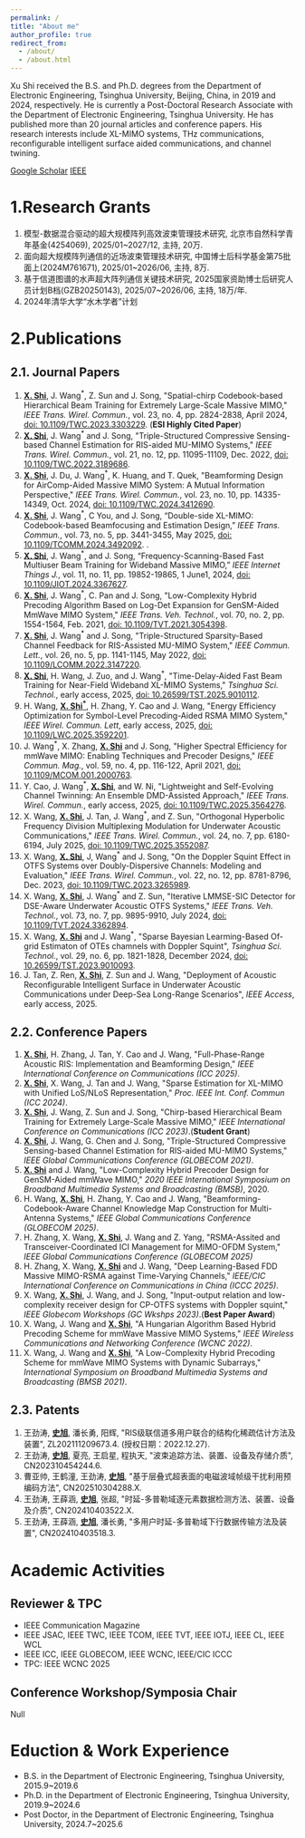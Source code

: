 ```yaml
---
permalink: /
title: "About me"
author_profile: true
redirect_from: 
  - /about/
  - /about.html
---
```


Xu Shi received the B.S. and Ph.D. degrees from the Department of Electronic Engineering, Tsinghua University, Beijing, China, in 2019 and 2024, respectively. He is currently a Post-Doctoral Research Associate with the Department of Electronic Engineering, Tsinghua University. He has published more than 20 journal articles and conference papers. His research interests include XL-MIMO systems, THz communications, reconfigurable intelligent surface aided communications, and channel twining.

[Google Scholar](https://scholar.google.com/citations?user=sE3xP34AAAAJ&hl=en) [IEEE](https://ieeexplore.ieee.org/author/37088803908)

# 1.Research Grants

1. 模型-数据混合驱动的超大规模阵列高效波束管理技术研究, 北京市自然科学青年基金(4254069), 2025/01~2027/12, 主持, 20万.
2. 面向超大规模阵列通信的近场波束管理技术研究, 中国博士后科学基金第75批面上(2024M761671), 2025/01~2026/06, 主持, 8万.
3. 基于信道图谱的水声超大阵列通信关键技术研究, 2025国家资助博士后研究人员计划B档(GZB20250143), 2025/07~2026/06, 主持, 18万/年.
4. 2024年清华大学“水木学者”计划
   
# 2.Publications

## 2.1. Journal Papers

1. <ins>**X. Shi**</ins>, J. Wang<sup>*</sup>, Z. Sun and J. Song, "Spatial-chirp Codebook-based Hierarchical Beam Training for Extremely Large-Scale Massive MIMO,"  _IEEE Trans. Wirel. Commun._, vol. 23, no. 4, pp. 2824-2838, April 2024, [doi: 10.1109/TWC.2023.3303229](https://ieeexplore.ieee.org/document/10217152). (**ESI Highly Cited Paper**) 
2. <ins>**X. Shi**</ins>, J. Wang<sup>*</sup> and J. Song, "Triple-Structured Compressive Sensing-based Channel Estimation for RIS-aided MU-MIMO Systems," _IEEE Trans. Wirel. Commun._, vol. 21, no. 12, pp. 11095-11109, Dec. 2022, [doi: 10.1109/TWC.2022.3189686](https://ieeexplore.ieee.org/document/9832554).
3. <ins>**X. Shi**</ins>, J. Du, J. Wang<sup>*</sup>, K. Huang, and T. Quek, "Beamforming Design for AirComp-Aided Massive MIMO System: A Mutual Information Perspective," _IEEE Trans. Wirel. Commun._, vol. 23, no. 10, pp. 14335-14349, Oct. 2024, [doi: 10.1109/TWC.2024.3412690](https://ieeexplore.ieee.org/document/10562210).
4. <ins>**X. Shi**</ins>, J. Wang<sup>*</sup>, C You, and J. Song, “Double-side XL-MIMO: Codebook-based Beamfocusing and Estimation Design,” _IEEE Trans. Commun._, vol. 73, no. 5, pp. 3441-3455, May 2025, [doi: 10.1109/TCOMM.2024.3492092](https://ieeexplore.ieee.org/document/10744553). .
5. <ins>**X. Shi**</ins>, J. Wang<sup>*</sup>, and J. Song, “Frequency-Scanning-Based Fast Multiuser Beam Training for Wideband Massive MIMO,”  _IEEE Internet Things J._, vol. 11, no. 11, pp. 19852-19865, 1 June1, 2024, [doi: 10.1109/JIOT.2024.3367627](https://ieeexplore.ieee.org/document/10440417).
6. <ins>**X. Shi**</ins>, J. Wang<sup>*</sup>, C. Pan and J. Song, "Low-Complexity Hybrid Precoding Algorithm Based on Log-Det Expansion for GenSM-Aided MmWave MIMO System," _IEEE Trans. Veh. Technol._, vol. 70, no. 2, pp. 1554-1564, Feb. 2021, [doi: 10.1109/TVT.2021.3054398](https://ieeexplore.ieee.org/document/9336239).
7. <ins>**X. Shi**</ins>, J. Wang<sup>*</sup> and J. Song, "Triple-Structured Sparsity-Based Channel Feedback for RIS-Assisted MU-MIMO System," _IEEE Commun. Lett._, vol. 26, no. 5, pp. 1141-1145, May 2022, [doi: 10.1109/LCOMM.2022.3147220](https://ieeexplore.ieee.org/abstract/document/9695409).
8. <ins>**X. Shi**</ins>, H. Wang, J. Zuo, and J. Wang<sup>*</sup>, "Time-Delay-Aided Fast Beam Training for Near-Field Wideband XL-MIMO Systems," _Tsinghua Sci. Technol._, early access, 2025, [doi: 10.26599/TST.2025.9010112](https://doi.org/10.26599/TST.2025.9010112).
9. H. Wang, <ins>**X. Shi<sup>*</sup>**</ins>, H. Zhang, Y. Cao and J. Wang, "Energy Efficiency Optimization for Symbol-Level Precoding-Aided RSMA MIMO System," _IEEE Wirel. Commun. Lett_, early access, 2025, [doi: 10.1109/LWC.2025.3592201](https://ieeexplore.ieee.org/abstract/document/11096071).
10. J. Wang<sup>*</sup>, X. Zhang, <ins>**X. Shi**</ins> and J. Song, "Higher Spectral Efficiency for mmWave MIMO: Enabling Techniques and Precoder Designs," _IEEE Commun. Mag._, vol. 59, no. 4, pp. 116-122, April 2021, [doi: 10.1109/MCOM.001.2000763](https://ieeexplore.ieee.org/document/9433528).
11. Y. Cao, J. Wang<sup>*</sup>, <ins>**X. Shi**</ins>, and W. Ni, "Lightweight and Self-Evolving Channel Twinning: An Ensemble DMD-Assisted Approach," _IEEE Trans. Wirel. Commun._, early access, 2025, [doi: 10.1109/TWC.2025.3564276](https://ieeexplore.ieee.org/document/10982442).
12. X. Wang, <ins>**X. Shi**</ins>, J. Tan, J. Wang<sup>*</sup>, and Z. Sun, "Orthogonal Hyperbolic Frequency Division Multiplexing Modulation for Underwater Acoustic Communications," _IEEE Trans. Wirel. Commun._, vol. 24, no. 7, pp. 6180-6194, July 2025, [doi: 10.1109/TWC.2025.3552087](https://ieeexplore.ieee.org/document/10943269).
13. X. Wang, <ins>**X. Shi**</ins>, J, Wang<sup>*</sup> and J. Song, "On the Doppler Squint Effect in OTFS Systems over Doubly-Dispersive Channels: Modeling and Evaluation,"  _IEEE Trans. Wirel. Commun._, vol. 22, no. 12, pp. 8781-8796, Dec. 2023, [doi: 10.1109/TWC.2023.3265989](https://ieeexplore.ieee.org/document/10103827).
14. X. Wang, <ins>**X. Shi**</ins>, J. Wang<sup>*</sup> and Z. Sun, "Iterative LMMSE-SIC Detector for DSE-Aware Underwater Acoustic OTFS Systems," _IEEE Trans. Veh. Technol._, vol. 73, no. 7, pp. 9895-9910, July 2024, [doi: 10.1109/TVT.2024.3362894](https://ieeexplore.ieee.org/document/10423132).
15. X. Wang, <ins>**X. Shi**</ins> and J. Wang<sup>*</sup>, "Sparse Bayesian Learming-Based Of-grid Estimaton of OTEs chamnels with Doppler Squint", _Tsinghua Sci. Technol._, vol. 29, no. 6, pp. 1821-1828, December 2024, [doi: 10.26599/TST.2023.9010093](https://ieeexplore.ieee.org/document/10475894).
16. J. Tan, Z. Ren, <ins>**X. Shi**</ins>, Z. Sun and J. Wang, "Deployment of Acoustic Reconfigurable Intelligent Surface in Underwater Acoustic Communications under Deep-Sea Long-Range Scenarios", _IEEE Access_, early access, 2025.


## 2.2. Conference Papers


1. <ins>**X. Shi**</ins>, H. Zhang, J. Tan, Y. Cao and J. Wang, "Full-Phase-Range Acoustic RIS: Implementation and Beamforming Design," _IEEE International Conference on Communications (ICC 2025)_.
2. <ins>**X. Shi**</ins>, X. Wang, J. Tan and J. Wang, "Sparse Estimation for XL-MIMO with Unified LoS/NLoS Representation," _Proc. IEEE Int. Conf. Commun (ICC 2024)_.
3. <ins>**X. Shi**</ins>, J. Wang, Z. Sun and J. Song, "Chirp-based Hierarchical Beam Training for Extremely Large-Scale Massive MIMO," _IEEE International Conference on Communications (ICC 2023)_.(**Student Grant**)
4. <ins>**X. Shi**</ins>, J. Wang, G. Chen and J. Song, "Triple-Structured Compressive Sensing-based Channel Estimation for RIS-aided MU-MIMO Systems," _IEEE Global Communications Conference (GLOBECOM 2021)_.
5. <ins>**X. Shi**</ins> and J. Wang, "Low-Complexity Hybrid Precoder Design for GenSM-Aided mmWave MIMO," _2020 IEEE International Symposium on Broadband Multimedia Systems and Broadcasting (BMSB)_, 2020.
6. H. Wang, <ins>**X. Shi**</ins>, H. Zhang, Y. Cao and J. Wang, "Beamforming-Codebook-Aware Channel Knowledge Map Construction for Multi-Antenna Systems," _IEEE Global Communications Conference (GLOBECOM 2025)_.
7. H. Zhang, X. Wang, <ins>**X. Shi**</ins>, J. Wang and Z. Yang, "RSMA-Assited and Transceiver-Coordinated ICI Management for MIMO-OFDM System," _IEEE Global Communications Conference (GLOBECOM 2025)_
8. H. Zhang, X. Wang, <ins>**X. Shi**</ins> and J. Wang, "Deep Learning-Based FDD Massive MIMO-RSMA against Time-Varying Channels," _IEEE/CIC International Conference on Communications in China (ICCC 2025)_.
9. X. Wang, <ins>**X. Shi**</ins>, J. Wang, and J. Song, "Input-output relation and low-complexity receiver design for CP-OTFS systems with Doppler squint," _IEEE Globecom Workshops (GC Wkshps 2023)_.(**Best Paper Award**)
10. X. Wang, J. Wang and <ins>**X. Shi**</ins>, "A Hungarian Algorithm Based Hybrid Precoding Scheme for mmWave Massive MIMO Systems," _IEEE Wireless Communications and Networking Conference (WCNC 2022)_.
11. X. Wang, J. Wang and <ins>**X. Shi**</ins>, "A Low-Complexity Hybrid Precoding Scheme for mmWave MIMO Systems with Dynamic Subarrays," _International Symposium on Broadband Multimedia Systems and Broadcasting (BMSB 2021)_.

## 2.3. Patents

1. 王劲涛, <ins>**史旭**</ins>, 潘长勇, 阳辉, "RIS级联信道多用户联合的结构化稀疏估计方法及装置", ZL202111209673.4. (授权日期：2022.12.27).
2. 王劲涛, <ins>**史旭**</ins>, 夏亮, 王启星, 程执天, "波束追踪方法、装置、设备及存储介质", CN202310454244.6.
3. 曹亚帅, 王鹤潼, 王劲涛, <ins>**史旭**</ins>, "基于层叠式超表面的电磁波域帧级干扰利用预编码方法", CN202510304288.X.
4. 王劲涛, 王薛涵, <ins>**史旭**</ins>, 张超, "时延-多普勒域逐元素数据检测方法、装置、设备及介质", CN202410403522.X.
5. 王劲涛, 王薛涵, <ins>**史旭**</ins>, 潘长勇, "多用户时延-多普勒域下行数据传输方法及装置", CN202410403518.3.

# Academic Activities

## Reviewer & TPC
- IEEE Communication Magazine
- IEEE JSAC, IEEE TWC, IEEE TCOM, IEEE TVT, IEEE IOTJ, IEEE CL, IEEE WCL
- IEEE ICC, IEEE GLOBECOM, IEEE WCNC, IEEE/CIC ICCC
- TPC: IEEE WCNC 2025

## Conference Workshop/Symposia Chair
Null

# Eduction & Work Experience
- B.S. in the Department of Electronic Engineering, Tsinghua University, 2015.9~2019.6
- Ph.D. in the Department of Electronic Engineering, Tsinghua University, 2019.9~2024.6
- Post Doctor, in the Department of Electronic Engineering, Tsinghua University, 2024.7~2025.6


